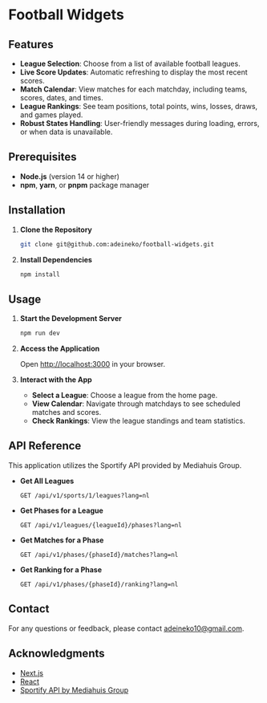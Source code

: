 # Football Widgets

## Features

- **League Selection**: Choose from a list of available football leagues.
- **Live Score Updates**: Automatic refreshing to display the most recent scores.
- **Match Calendar**: View matches for each matchday, including teams, scores, dates, and times.
- **League Rankings**: See team positions, total points, wins, losses, draws, and games played.
- **Robust States Handling**: User-friendly messages during loading, errors, or when data is unavailable.

## Prerequisites

- **Node.js** (version 14 or higher)
- **npm**, **yarn**, or **pnpm** package manager

## Installation

1. **Clone the Repository**

   ```bash
   git clone git@github.com:adeineko/football-widgets.git
   ```

2. **Install Dependencies**

   ```bash
   npm install
   ```

## Usage

1. **Start the Development Server**

   ```bash
   npm run dev
   ```

2. **Access the Application**

   Open [http://localhost:3000](http://localhost:3000) in your browser.

3. **Interact with the App**

   - **Select a League**: Choose a league from the home page.
   - **View Calendar**: Navigate through matchdays to see scheduled matches and scores.
   - **Check Rankings**: View the league standings and team statistics.


## API Reference

This application utilizes the Sportify API provided by Mediahuis Group.

- **Get All Leagues**

  ```
  GET /api/v1/sports/1/leagues?lang=nl
  ```

- **Get Phases for a League**

  ```
  GET /api/v1/leagues/{leagueId}/phases?lang=nl
  ```

- **Get Matches for a Phase**

  ```
  GET /api/v1/phases/{phaseId}/matches?lang=nl
  ```

- **Get Ranking for a Phase**

  ```
  GET /api/v1/phases/{phaseId}/ranking?lang=nl
  ```

## Contact

For any questions or feedback, please contact [adeineko10@gmail.com](mailto:your-email@example.com).

## Acknowledgments

- [Next.js](https://nextjs.org/)
- [React](https://reactjs.org/)
- [Sportify API by Mediahuis Group](https://sportify.mediahuisgroup.com/)

